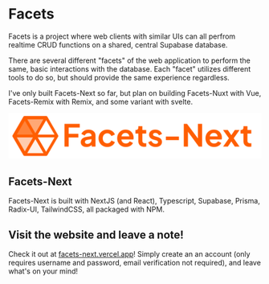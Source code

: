 # Facets

Facets is a project where web clients with similar UIs can all perfrom realtime CRUD functions on a shared, central Supabase database.

There are several different "facets" of the web application to perform the same, basic interactions with the database. Each "facet" utilizes different tools to do so, but should provide the same experience regardless.

I've only built Facets-Next so far, but plan on building Facets-Nuxt with Vue, Facets-Remix with Remix, and some variant with svelte.

![facets-next](https://raw.githubusercontent.com/3than0ls/facets-next/refs/heads/master/assets/facets-next-github-image.png)

## Facets-Next

Facets-Next is built with NextJS (and React), Typescript, Supabase, Prisma, Radix-UI, TailwindCSS, all packaged with NPM.

## Visit the website and leave a note!

Check it out at [facets-next.vercel.app](https://facets-next.vercel.app/)! Simply create an an account (only requires username and password, email verification not required), and leave what's on your mind!
